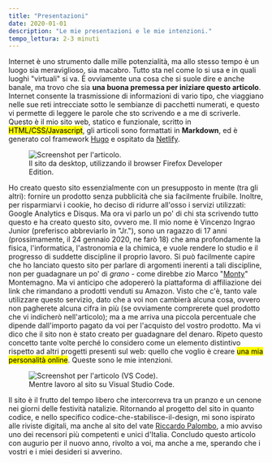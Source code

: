 ```yaml
---
title: "Presentazioni"
date: 2020-01-01
description: "Le mie presentazioni e le mie intenzioni."
tempo_lettura: 2-3 minuti
---
```

Internet è uno strumento dalle mille potenzialità, ma allo stesso tempo è un luogo sia meraviglioso, sia macabro. Tutto sta nel come lo si usa e in quali luoghi "virtuali" si va. È ovviamente una cosa che si suole dire e anche banale, ma trovo che sia **una buona premessa per iniziare questo articolo**. Internet consente la trasmissione di informazioni di vario tipo, che viaggiano nelle sue reti intrecciate sotto le sembianze di pacchetti numerati, e questo vi permette di leggere le parole che sto scrivendo e a me di scriverle.  
Questo è il mio sito web, statico e funzionale, scritto in <mark>HTML/CSS/Javascript</mark>, gli articoli sono formattati in **Markdown**, ed è generato col framework <a href="https://gohugo.io/" target="_blank" title="Hugo Framework, creato da Steve Francia">Hugo</a> e ospitato da <a href="https://www.netlify.com/" target="_blank" title="La piattaforma Netlify">Netlify</a>. 
<figure>
<img data-action="zoom" src="/immagini/articoli/presentazioni/screenshot-articolo-presentazioni.jpg" title="Screenshot per l'articolo."/>
<figcaption>Il sito da desktop, utilizzando il browser Firefox Developer Edition.</figcaption>
</figure>
Ho creato questo sito essenzialmente con un presupposto in mente (tra gli altri): fornire un prodotto senza pubblicità che sia facilmente fruibile. Inoltre, per risparmiarvi i cookie, ho deciso di ridurre all'osso i servizi utilizzati: Google Analytics e Disqus.  
Ma ora vi parlo un po' di chi sta scrivendo tutto questo e ha creato questo sito, ovvero me. Il mio nome è Vincenzo Ingrao Junior (preferisco abbreviarlo in "Jr."), sono un ragazzo di 17 anni (prossimamente, il 24 gennaio 2020, ne farò 18) che ama profondamente la fisica, l'informatica, l'astronomia e la chimica, e vuole rendere lo studio e il progresso di suddette discipline il proprio lavoro.  
Si può facilmente capire che ho lanciato questo sito per parlare di argomenti inerenti a tali discipline, non per guadagnare un po' di <i>grano</i> - come direbbe zio Marco "<a href="https://marcomontemagno.it/" target="_blank" title="Il sito di Zio Monty">Monty</a>" Montemagno. Ma vi anticipo che adopererò la piattaforma di affiliazione dei link che rimandano a prodotti venduti su Amazon. Visto che c'è, tanto vale utilizzare questo servizio, dato che a voi non cambierà alcuna cosa, ovvero non pagherete alcuna cifra in più (se ovviamente comprerete quel prodotto che vi indicherò nell'articolo); ma a me arriva una piccola percentuale che dipende dall'importo pagato da voi per l'acquisto del vostro prodotto. Ma vi dico che il sito non è stato creato per guadagnare del denaro. Ripeto questo concetto tante volte perché lo considero come un elemento distintivo rispetto ad altri progetti presenti sul web: quello che voglio è creare <mark>una mia personalità online</mark>. Queste sono le mie intenzioni.  
<figure>
<img data-action="zoom" src="/immagini/articoli/presentazioni/vs-code-screenshot.jpg" title="Screenshot per l'articolo (VS Code)."/>
<figcaption>Mentre lavoro al sito su Visual Studio Code.</figcaption>
</figure>
Il sito è il frutto del tempo libero che intercorreva tra un pranzo e un cenone nei giorni delle festività natalizie. Ritornando al progetto del sito in quanto codice, e nello specifico codice-che-stabilisce-il-design, mi sono ispirato alle riviste digitali, ma anche al sito del vate <a href="https://riccardo.im" target="_blank" title="Il sito di Riccardo Palombo">Riccardo Palombo</a>, a mio avviso uno dei recensori più competenti e unici d'Italia. Concludo questo articolo con augurio per il nuovo anno, rivolto a voi, ma anche a me, sperando che i vostri e i miei desideri si avverino. 
